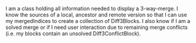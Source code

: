 I am a class holding all information needed to display a 3-way-merge.
I know the sources of a local, ancestor and remote version so that I can use my mergedIndices to create a collection of Diff3Blocks.
I also know if I am a solved merge or if I need user interaction due to remaining merge conflicts (i.e. my blocks contain an unsolved Diff3ConflictBlock).